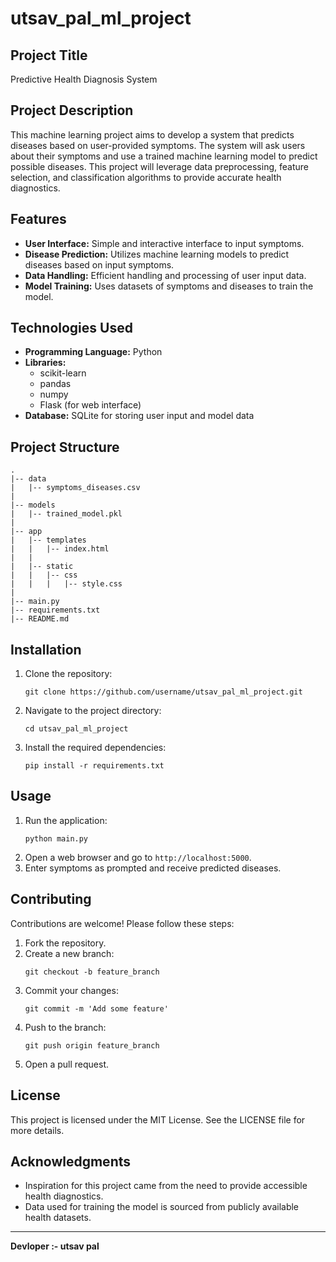# utsav_pal_ml_project

## Project Title
Predictive Health Diagnosis System

## Project Description
This machine learning project aims to develop a system that predicts diseases based on user-provided symptoms. The system will ask users about their symptoms and use a trained machine learning model to predict possible diseases. This project will leverage data preprocessing, feature selection, and classification algorithms to provide accurate health diagnostics.

## Features
- **User Interface:** Simple and interactive interface to input symptoms.
- **Disease Prediction:** Utilizes machine learning models to predict diseases based on input symptoms.
- **Data Handling:** Efficient handling and processing of user input data.
- **Model Training:** Uses datasets of symptoms and diseases to train the model.

## Technologies Used
- **Programming Language:** Python
- **Libraries:**
  - scikit-learn
  - pandas
  - numpy
  - Flask (for web interface)
- **Database:** SQLite for storing user input and model data

## Project Structure
```
.
|-- data
|   |-- symptoms_diseases.csv
|
|-- models
|   |-- trained_model.pkl
|
|-- app
|   |-- templates
|   |   |-- index.html
|   |
|   |-- static
|   |   |-- css
|   |   |   |-- style.css
|
|-- main.py
|-- requirements.txt
|-- README.md
```

## Installation
1. Clone the repository:
   ```
   git clone https://github.com/username/utsav_pal_ml_project.git
   ```
2. Navigate to the project directory:
   ```
   cd utsav_pal_ml_project
   ```
3. Install the required dependencies:
   ```
   pip install -r requirements.txt
   ```

## Usage
1. Run the application:
   ```
   python main.py
   ```
2. Open a web browser and go to `http://localhost:5000`.
3. Enter symptoms as prompted and receive predicted diseases.

## Contributing
Contributions are welcome! Please follow these steps:
1. Fork the repository.
2. Create a new branch:
   ```
   git checkout -b feature_branch
   ```
3. Commit your changes:
   ```
   git commit -m 'Add some feature'
   ```
4. Push to the branch:
   ```
   git push origin feature_branch
   ```
5. Open a pull request.

## License
This project is licensed under the MIT License. See the LICENSE file for more details.

## Acknowledgments
- Inspiration for this project came from the need to provide accessible health diagnostics.
- Data used for training the model is sourced from publicly available health datasets.

---

**Devloper :- utsav pal**



